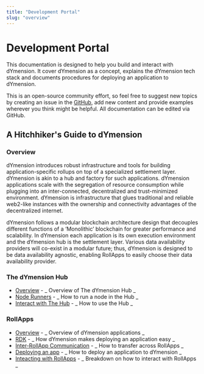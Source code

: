 ```yaml
---
title: "Development Portal"
slug: "overview"
---
```


# Development Portal

This documentation is designed to help you build and interact with dYmension. It cover dYmension as a concept, explains the dYmension tech stack and documents procedures for deploying an application to dYmension.

This is an open-source community effort, so feel free to suggest new topics by creating an issue in the [GitHub](https://github.com/dymensionxyz/docs/issues), add new content and provide examples wherever you think might be helpful. All documentation can be edited via GitHub.

## A Hitchhiker's Guide to dYmension

### Overview

dYmension introduces robust infrastructure and tools for building application-specific rollups on top of a specialized settlement layer. dYmension is akin to a hub and factory for such applications. dYmension applications scale with the segregation of resource consumption while plugging into an inter-connected, decentralized and trust-minimized environment. dYmension is infrastructure that glues traditional and reliable web2-like instances with the ownership and connectivity advantages of the decentralized internet.

dYmension follows a modular blockchain architecture design that decouples different functions of a ‘Monolithic’ blockchain for greater performance and scalability. In dYmension each application is its own execution environment and the dYmension hub is the settlement layer. Various data availability providers will co-exist in a modular future; thus, dYmension is designed to be data availability agnostic, enabling RollApps to easily choose their data availability provider.

### The dYmension Hub

- [Overview](/docs/hub/overview.md) - _ Overview of The dYmension Hub _
- [Node Runners](/docs/hub/node-runner.md) - _ How to run a node in the Hub _
- [Interact with The Hub](/docs/hub/interact.md) - _ How to use the Hub _

### RollApps

- [Overview](/docs/rollapps/overview.md) - _ Overview of dYmension applications _
- [RDK](#) - _ How dYmension makes deploying an application easy _
- [Inter-RollApp Communication](#) - _ How to transfer across RollApps _
- [Deploying an app](#) - _ How to deploy an application to dYmension _
- [Inteacting with RollApps](#) - _ Breakdown on how to interact with RollApps _
